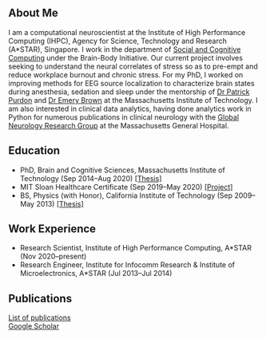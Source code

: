 ## About Me
I am a computational neuroscientist at the Institute of High Performance Computing (IHPC), Agency for Science, Technology and Research (A\*STAR), Singapore. I work in the department of [Social and Cognitive Computing](https://www.a-star.edu.sg/ihpc/ihpc-research-capabilities/social-cognitive-computing) under the Brain-Body Initiative. Our current project involves seeking to understand the neural correlates of stress so as to pre-empt and reduce workplace burnout and chronic stress. For my PhD, I worked on improving methods for EEG source localization to characterize brain states during anesthesia, sedation and sleep under the mentorship of [Dr Patrick Purdon](https://purdonlab.mgh.harvard.edu/) and [Dr Emery Brown](https://picower.mit.edu/emery-n-brown) at the Massachusetts Institute of Technology. I am also interested in clinical data analytics, having done analytics work in Python for numerous publications in clinical neurology with the [Global Neurology Research Group](https://www.massgeneral.org/neurology/research/global-neurology-research-group) at the Massachusetts General Hospital.

## Education
- PhD, Brain and Cognitive Sciences, Massachusetts Institute of Technology (Sep 2014&ndash;Aug 2020) [\[Thesis\]](https://dspace.mit.edu/handle/1721.1/129230)
- MIT Sloan Healthcare Certificate (Sep 2019&ndash;May 2020) [\[Project\]](https://mitsloan.mit.edu/sites/default/files/inline-files/H-Lab%202019%20-%20Boston%20Medical%20Center%20poster.pdf)
- BS, Physics (with Honor), California Institute of Technology (Sep 2009&ndash;May 2013) [\[Thesis\]](https://thesis.library.caltech.edu/10705/)

## Work Experience
- Research Scientist, Institute of High Performance Computing, A\*STAR (Nov 2020&ndash;present)
- Research Engineer, Institute for Infocomm Research & Institute of Microelectronics, A\*STAR (Jul 2013&ndash;Jul 2014)

## Publications
[List of publications](https://gladiahotan.github.io/publications)  
[Google Scholar](https://scholar.google.com/citations?hl=en&user=r9zzv4EAAAAJ)



[comment]: # (## Curriculum Vitae)

